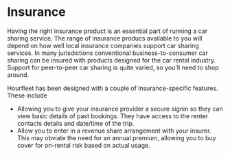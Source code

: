 # Insurance  
Having the right insurance product is an essential part of running a car sharing service. The range of insurance producs available to you will depend on how well local insurance companies support car sharing services. In many jurisdictions conventional business-to-consumer car sharing can be insured with products designed for the car rental industry. Support for peer-to-peer car sharing is quite varied, so you'll need to shop around.  

Hourfleet has been designed with a couple of insurance-specific features. These include
- Allowing you to give your insurance provider a secure signin so they can view basic details of past bookings. They have access to the renter contacts details and date/time of the trip.  
- Allow you to enter in a revenue share arrangement with your insurer. This may obviate the need for an annual premium, allowing you to buy cover for on-rental risk based on actual usage.  
[]()
